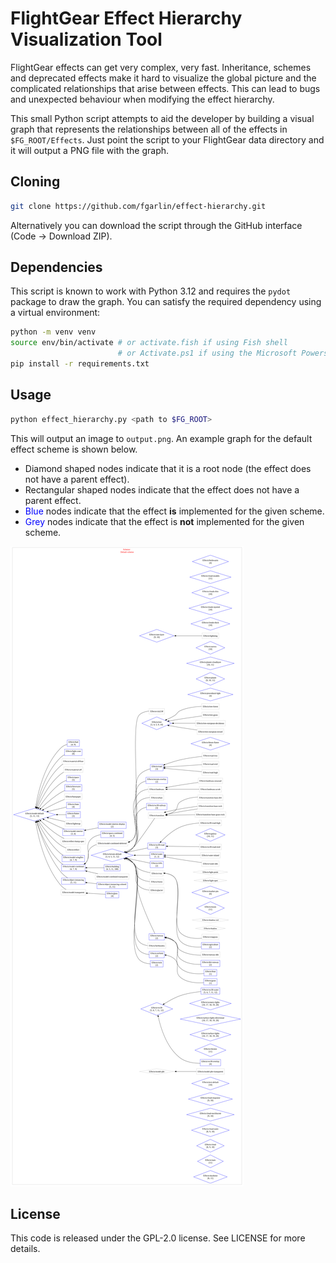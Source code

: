 # FlightGear Effect Hierarchy Visualization Tool

FlightGear effects can get very complex, very fast. Inheritance, schemes and deprecated effects make it hard to visualize the global picture and the complicated relationships that arise between effects. This can lead to bugs and unexpected behaviour when modifying the effect hierarchy.

This small Python script attempts to aid the developer by building a visual graph that represents the relationships between all of the effects in `$FG_ROOT/Effects`. Just point the script to your FlightGear data directory and it will output a PNG file with the graph.

## Cloning

``` sh
git clone https://github.com/fgarlin/effect-hierarchy.git
```

Alternatively you can download the script through the GitHub interface (Code -> Download ZIP).

## Dependencies

This script is known to work with Python 3.12 and requires the `pydot` package to draw the graph. You can satisfy the required dependency using a virtual environment:

``` sh
python -m venv venv
source env/bin/activate # or activate.fish if using Fish shell
                        # or Activate.ps1 if using the Microsoft Powershell
pip install -r requirements.txt
```

## Usage

``` sh
python effect_hierarchy.py <path to $FG_ROOT>
```

This will output an image to `output.png`. An example graph for the default effect scheme is shown below.

- Diamond shaped nodes indicate that it is a root node (the effect does not have a parent effect).
- Rectangular shaped nodes indicate that the effect does not have a parent effect.
- <span style="color:blue">Blue</span> nodes indicate that the effect **is** implemented for the given scheme.
- <span style="color:blue">Grey</span> nodes indicate that the effect is **not** implemented for the given scheme.

![Default Scheme Example Output](https://raw.githubusercontent.com/fgarlin/effect-hierarchy/master/example_output.png)

## License

This code is released under the GPL-2.0 license. See LICENSE for more details.
